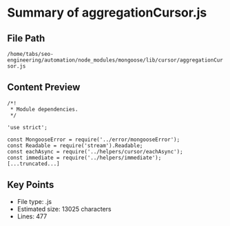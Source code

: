 # Summary of aggregationCursor.js
  
## File Path
`/home/tabs/seo-engineering/automation/node_modules/mongoose/lib/cursor/aggregationCursor.js`

## Content Preview
```
/*!
 * Module dependencies.
 */

'use strict';

const MongooseError = require('../error/mongooseError');
const Readable = require('stream').Readable;
const eachAsync = require('../helpers/cursor/eachAsync');
const immediate = require('../helpers/immediate');
[...truncated...]
```

## Key Points
- File type: .js
- Estimated size: 13025 characters
- Lines: 477
